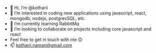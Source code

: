 - 👋 Hi, I’m @kotharii
- 👀 I’m interested in coding new applications using javascript, react, mongodb, nodejs, postgresSQL, etc. 
- 🌱 I’m currently learning RabbitMq
- 💞️ I’m looking to collaborate on projects including core javascript and react
- Feel free to get in touch with me 😊
- 📫 kotharii.naman@gmail.com

<!---
kotharii/kotharii is a ✨ special ✨ repository because its `README.md` (this file) appears on your GitHub profile.
You can click the Preview link to take a look at your changes.
--->
